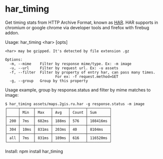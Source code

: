 har_timing
==========

Get timing stats from HTTP Archive Format, known as [HAR].
HAR supports in chromium or google chrome via developer tools and firefox with firebug addon.

Usage: har_timing \<har\> \[opts\]

    <har> may be gzipped. It's detected by file extension .gz

    Options:
      -m, --mime    Filter by response mime/type. Ex: -m image                                      
      -u, --url     Filter by request url. Ex: -u assets                                            
      -f, --filter  Filter by property of entry har, can pass many times.
                           For ex: -f request.method=GET
      -g, --group   Group by this property                                                            

Usage example, group by response.status and filter by mime matches to image:

    $ har_timing assets/maps.2gis.ru.har -g response.status -m image                                                  
    ┌─────┬──────┬───────┬───────┬───────┬──────────┐
    │     │ Min  │ Max   │ Avg   │ Count │ Sum      │
    ├─────┼──────┼───────┼───────┼───────┼──────────┤
    │ 200 │ 7ms  │ 682ms │ 188ms │ 576   │ 108416ms │
    ├─────┼──────┼───────┼───────┼───────┼──────────┤
    │ 304 │ 10ms │ 831ms │ 203ms │ 40    │ 8104ms   │
    ├─────┼──────┼───────┼───────┼───────┼──────────┤
    │ all │ 7ms  │ 831ms │ 189ms │ 616   │ 116520ms │
    └─────┴──────┴───────┴───────┴───────┴──────────┘

Install: npm install har_timing


  [HAR]: http://httparchive.org/


